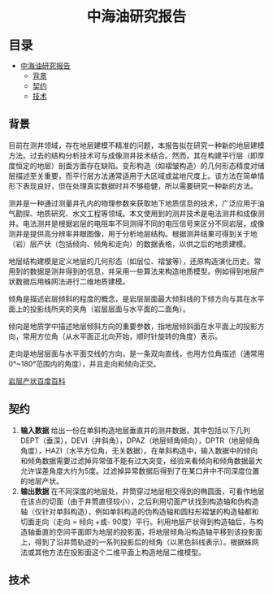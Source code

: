 # <center>中海油研究报告</center>
**<font face = "黑体" size = 5>目录</font>**
- [中海油研究报告](#中海油研究报告)
  - [背景](#背景)
  - [契约](#契约)
  - [技术](#技术)
## 背景
目前在测井领域，存在地层建模不精准的问题，本报告拟在研究一种新的地层建模方法。过去的结构分析技术可与成像测井技术结合。然而，其在构建平行层（即厚度恒定的地层）剖面方面存在缺陷。变形构造（如褶皱构造）的几何形态精度对储层描述至关重要，而平行层方法通常适用于大区域或盆地尺度上。该方法在简单情形下表现良好，但在处理真实数据时并不够稳健，所以需要研究一种新的方法。

测井是一种通过测量井孔内的物理参数来获取地下地质信息的技术，广泛应用于油气勘探、地质研究、水文工程等领域。本文使用到的测井技术是电法测井和成像测井。电法测井是根据岩层的电阻率不同测得不同的电压信号来区分不同岩层，成像测井是提供高分辨率井眼图像，用于分析地层结构。根据测井结果可得到关于地（岩）层产状（包括倾向、倾角和走向）的数据表格，以供之后的地质建模。

地层结构建模是定义地层的几何形态（如层位、褶皱等），还原构造演化历史。常用到的数据是测井得到的信息，并采用一些算法来构造地质模型。例如得到地层产状数据后用蛛网法进行二维地质建模。

倾角是描述岩层倾斜的程度的概念，是岩层层面最大倾斜线的下倾方向与其在水平面上的投影线所夹的夹角（岩层层面与水平面的二面角）。

倾向是地质学中描述地层倾斜方向的重要参数，指地层倾斜面在水平面上的投影方向，常用方位角（从水平面正北向开始，顺时针旋转的角度）表示。

走向是地层层面与水平面交线的方向，是一条双向直线，也用方位角描述（通常用0°~180°范围内的角度），并且走向和倾向正交。

[岩层产状百度百科](https://baike.baidu.com/item/%E5%B2%A9%E5%B1%82%E4%BA%A7%E7%8A%B6/5824219)

## 契约
   1. **输入数据**
     给出一份在单斜构造地层垂直井的测井数据，其中包括以下几列DEPT（垂深），DEVI（井斜角），DPAZ（地层倾角倾向），DPTR（地层倾角角度），HAZI（水平方位角，无关数据）。在单斜构造中，输入数据中的倾向和倾角数据需要过滤掉异常值不能有过大突变，经验来看倾向和倾角数据最大允许误差角度大约为5度。过滤掉异常数据后得到了在某口井中不同深度位置的地层产状。
   2. **输出数据**
     在不同深度的地层处，井筒穿过地层相交得到的椭圆面，可看作地层在该点的切面（由于井筒直径较小），之后利用切面产状找到构造轴和伪构造轴（仅针对单斜构造），例如单斜构造的伪构造轴和圆柱形褶皱的构造轴都和切面走向（走向 = 倾向 +或- 90度）平行。利用地层产状得到构造轴后，与构造轴垂直的空间平面即为地层的投影面，将地层倾角沿构造轴平移到该投影面上，得到了沿井筒轨迹的一系列投影后的倾角（以黑色斜线表示）。根据蛛网法或其他方法在投影面这个二维平面上构造地层二维模型。

## 技术
